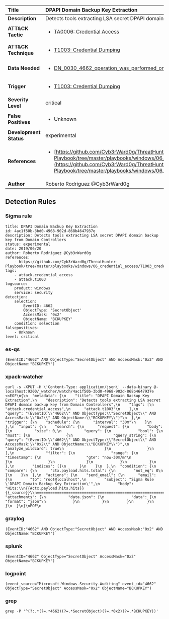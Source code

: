 | Title                    | DPAPI Domain Backup Key Extraction       |
|:-------------------------|:------------------|
| **Description**          | Detects tools extracting LSA secret DPAPI domain backup key from Domain Controllers |
| **ATT&amp;CK Tactic**    |  <ul><li>[TA0006: Credential Access](https://attack.mitre.org/tactics/TA0006)</li></ul>  |
| **ATT&amp;CK Technique** | <ul><li>[T1003: Credential Dumping](https://attack.mitre.org/techniques/T1003)</li></ul>  |
| **Data Needed**          | <ul><li>[DN_0030_4662_operation_was_performed_on_an_object](../Data_Needed/DN_0030_4662_operation_was_performed_on_an_object.md)</li></ul>  |
| **Trigger**              | <ul><li>[T1003: Credential Dumping](../Triggers/T1003.md)</li></ul>  |
| **Severity Level**       | critical |
| **False Positives**      | <ul><li>Unknown</li></ul>  |
| **Development Status**   | experimental |
| **References**           | <ul><li>[https://github.com/Cyb3rWard0g/ThreatHunter-Playbook/tree/master/playbooks/windows/06_credential_access/T1003_credential_dumping/domain_dpapi_backupkey_extraction.md](https://github.com/Cyb3rWard0g/ThreatHunter-Playbook/tree/master/playbooks/windows/06_credential_access/T1003_credential_dumping/domain_dpapi_backupkey_extraction.md)</li></ul>  |
| **Author**               | Roberto Rodriguez @Cyb3rWard0g |


## Detection Rules

### Sigma rule

```
title: DPAPI Domain Backup Key Extraction
id: 4ac1f50b-3bd0-4968-902d-868b4647937e
description: Detects tools extracting LSA secret DPAPI domain backup key from Domain Controllers
status: experimental
date: 2019/06/20
author: Roberto Rodriguez @Cyb3rWard0g
references:
    - https://github.com/Cyb3rWard0g/ThreatHunter-Playbook/tree/master/playbooks/windows/06_credential_access/T1003_credential_dumping/domain_dpapi_backupkey_extraction.md
tags:
    - attack.credential_access
    - attack.t1003
logsource:
    product: windows
    service: security
detection:
    selection: 
        EventID: 4662
        ObjectType: 'SecretObject'
        AccessMask: '0x2'
        ObjectName: 'BCKUPKEY'
    condition: selection
falsepositives:
    - Unknown
level: critical
```





### es-qs
    
```
(EventID:"4662" AND ObjectType:"SecretObject" AND AccessMask:"0x2" AND ObjectName:"BCKUPKEY")
```


### xpack-watcher
    
```
curl -s -XPUT -H \'Content-Type: application/json\' --data-binary @- localhost:9200/_watcher/watch/4ac1f50b-3bd0-4968-902d-868b4647937e <<EOF\n{\n  "metadata": {\n    "title": "DPAPI Domain Backup Key Extraction",\n    "description": "Detects tools extracting LSA secret DPAPI domain backup key from Domain Controllers",\n    "tags": [\n      "attack.credential_access",\n      "attack.t1003"\n    ],\n    "query": "(EventID:\\"4662\\" AND ObjectType:\\"SecretObject\\" AND AccessMask:\\"0x2\\" AND ObjectName:\\"BCKUPKEY\\")"\n  },\n  "trigger": {\n    "schedule": {\n      "interval": "30m"\n    }\n  },\n  "input": {\n    "search": {\n      "request": {\n        "body": {\n          "size": 0,\n          "query": {\n            "bool": {\n              "must": [\n                {\n                  "query_string": {\n                    "query": "(EventID:\\"4662\\" AND ObjectType:\\"SecretObject\\" AND AccessMask:\\"0x2\\" AND ObjectName:\\"BCKUPKEY\\")",\n                    "analyze_wildcard": true\n                  }\n                }\n              ],\n              "filter": {\n                "range": {\n                  "timestamp": {\n                    "gte": "now-30m/m"\n                  }\n                }\n              }\n            }\n          }\n        },\n        "indices": []\n      }\n    }\n  },\n  "condition": {\n    "compare": {\n      "ctx.payload.hits.total": {\n        "not_eq": 0\n      }\n    }\n  },\n  "actions": {\n    "send_email": {\n      "email": {\n        "to": "root@localhost",\n        "subject": "Sigma Rule \'DPAPI Domain Backup Key Extraction\'",\n        "body": "Hits:\\n{{#ctx.payload.hits.hits}}{{_source}}\\n================================================================================\\n{{/ctx.payload.hits.hits}}",\n        "attachments": {\n          "data.json": {\n            "data": {\n              "format": "json"\n            }\n          }\n        }\n      }\n    }\n  }\n}\nEOF\n
```


### graylog
    
```
(EventID:"4662" AND ObjectType:"SecretObject" AND AccessMask:"0x2" AND ObjectName:"BCKUPKEY")
```


### splunk
    
```
(EventID="4662" ObjectType="SecretObject" AccessMask="0x2" ObjectName="BCKUPKEY")
```


### logpoint
    
```
(event_source="Microsoft-Windows-Security-Auditing" event_id="4662" ObjectType="SecretObject" AccessMask="0x2" ObjectName="BCKUPKEY")
```


### grep
    
```
grep -P '^(?:.*(?=.*4662)(?=.*SecretObject)(?=.*0x2)(?=.*BCKUPKEY))'
```



